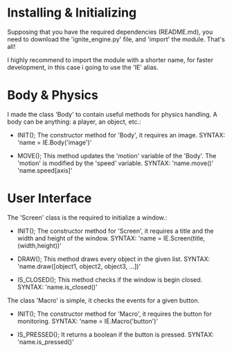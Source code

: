 # Installing & Initializing

Supposing that you have the required dependencies (README.md), you need to download the  'ignite_engine.py' file, and 'import' the module. That's all!

I highly recommend to import the module with a shorter name, for faster development, in this case i going to use the 'IE' alias.

# Body & Physics

I made the class 'Body' to contain useful methods for physics handling. A body can be anything: a player, an object, etc.:

- INIT(); The constructor method for 'Body', it requires an image. SYNTAX: 'name = IE.Body('image')'

- MOVE(); This method updates the 'motion' variable of the 'Body'. The 'motion' is modified by the 'speed' variable. SYNTAX: 'name.move()' 'name.speed[axis]'

# User Interface

The 'Screen' class is the required to initialize a window.:

- INIT(); The constructor method for 'Screen', it requires a title and the width and height of the window. SYNTAX: 'name = IE.Screen(title, (width,height))'

- DRAW(); This method draws every object in the given list. SYNTAX: 'name.draw([object1, object2, object3, ...])'

- IS_CLOSED(); This method checks if the window is begin closed. SYNTAX: 'name.is_closed()'

The class 'Macro' is simple, it checks the events for a given button.

- INIT(); The constructor method for 'Macro', it requires the button for monitoring. SYNTAX: 'name = IE.Macro('button')'

- IS_PRESSED(); It returns a boolean if the button is pressed. SYNTAX: 'name.is_pressed()'
